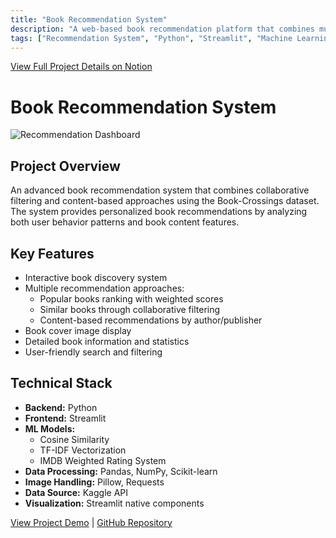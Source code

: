 ```yaml
---
title: "Book Recommendation System"
description: "A web-based book recommendation platform that combines multiple recommendation techniques (collaborative filtering, content-based filtering, and popularity rankings) to help users discover personalized book suggestions."
tags: ["Recommendation System", "Python", "Streamlit", "Machine Learning"]
---
```



[View Full Project Details on Notion](https://rezo0o.notion.site/Book-Recommendation-System-179ef65955e88024864cdbc93f8d53ee)


# Book Recommendation System
![Recommendation Dashboard](/images/portfolio/Book-Recommendation-system/dashboard.jpg)


## Project Overview

An advanced book recommendation system that combines collaborative filtering and content-based approaches using the Book-Crossings dataset. The system provides personalized book recommendations by analyzing both user behavior patterns and book content features.

## Key Features

- Interactive book discovery system
- Multiple recommendation approaches:
    - Popular books ranking with weighted scores
    - Similar books through collaborative filtering
    - Content-based recommendations by author/publisher
- Book cover image display
- Detailed book information and statistics
- User-friendly search and filtering

## Technical Stack

- **Backend:** Python
- **Frontend:** Streamlit
- **ML Models:** 
  - Cosine Similarity
  - TF-IDF Vectorization
  - IMDB Weighted Rating System
- **Data Processing:** Pandas, NumPy, Scikit-learn
- **Image Handling:** Pillow, Requests
- **Data Source:** Kaggle API
- **Visualization:** Streamlit native components



[View Project Demo](https://bookrecommender-check.streamlit.app/) | [GitHub Repository](https://github.com/rezo0o/Book_Recommender)